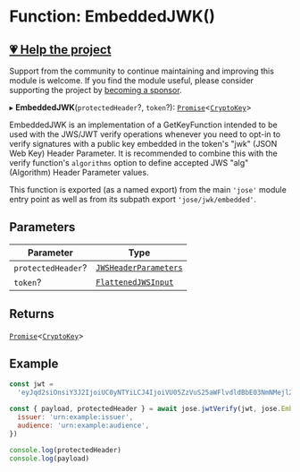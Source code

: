 # Function: EmbeddedJWK()

## [💗 Help the project](https://github.com/sponsors/panva)

Support from the community to continue maintaining and improving this module is welcome. If you find the module useful, please consider supporting the project by [becoming a sponsor](https://github.com/sponsors/panva).

▸ **EmbeddedJWK**(`protectedHeader`?, `token`?): [`Promise`](https://developer.mozilla.org/docs/Web/JavaScript/Reference/Global_Objects/Promise)\<[`CryptoKey`](https://developer.mozilla.org/docs/Web/API/CryptoKey)\>

EmbeddedJWK is an implementation of a GetKeyFunction intended to be used with the JWS/JWT verify
operations whenever you need to opt-in to verify signatures with a public key embedded in the
token's "jwk" (JSON Web Key) Header Parameter. It is recommended to combine this with the verify
function's `algorithms` option to define accepted JWS "alg" (Algorithm) Header Parameter values.

This function is exported (as a named export) from the main `'jose'` module entry point as well
as from its subpath export `'jose/jwk/embedded'`.

## Parameters

| Parameter | Type |
| ------ | ------ |
| `protectedHeader`? | [`JWSHeaderParameters`](../../../types/interfaces/JWSHeaderParameters.md) |
| `token`? | [`FlattenedJWSInput`](../../../types/interfaces/FlattenedJWSInput.md) |

## Returns

[`Promise`](https://developer.mozilla.org/docs/Web/JavaScript/Reference/Global_Objects/Promise)\<[`CryptoKey`](https://developer.mozilla.org/docs/Web/API/CryptoKey)\>

## Example

```js
const jwt =
  'eyJqd2siOnsiY3J2IjoiUC0yNTYiLCJ4IjoiVU05ZzVuS25aWFlvdldBbE03NmNMejl2VG96UmpfX0NIVV9kT2wtZ09vRSIsInkiOiJkczhhZVF3MWwyY0RDQTdiQ2tPTnZ3REtwWEFidFhqdnFDbGVZSDhXc19VIiwia3R5IjoiRUMifSwiYWxnIjoiRVMyNTYifQ.eyJpc3MiOiJ1cm46ZXhhbXBsZTppc3N1ZXIiLCJhdWQiOiJ1cm46ZXhhbXBsZTphdWRpZW5jZSIsImlhdCI6MTYwNDU4MDc5NH0.60boak3_dErnW47ZPty1C0nrjeVq86EN_eK0GOq6K8w2OA0thKoBxFK4j-NuU9yZ_A9UKGxPT_G87DladBaV9g'

const { payload, protectedHeader } = await jose.jwtVerify(jwt, jose.EmbeddedJWK, {
  issuer: 'urn:example:issuer',
  audience: 'urn:example:audience',
})

console.log(protectedHeader)
console.log(payload)
```
